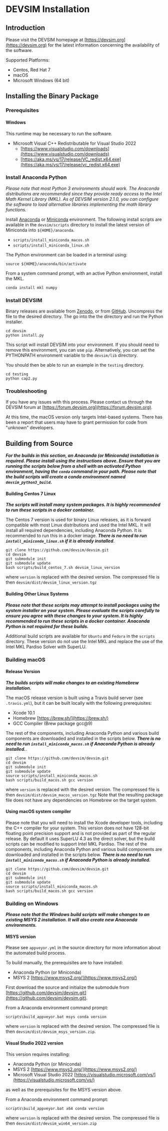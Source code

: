 # DEVSIM Installation

## Introduction

Please visit the DEVSIM homepage at [https://devsim.org](https://devsim.org) for the latest information concerning the availability of the software.

Supported Platforms:

* Centos, Red Hat 7
* macOS
* Microsoft Windows (64 bit)

## Installing the Binary Package

### Prerequisites

#### Windows

This runtime may be necessary to run the software.

*  Microsoft Visual C++ Redistributable for Visual Studio 2022
   - [https://www.visualstudio.com/downloads](https://www.visualstudio.com/downloads)
   - [https://aka.ms/vs/17/release/VC_redist.x64.exe](https://aka.ms/vs/17/release/vc_redist.x64.exe)


### Install Anaconda Python

*Please note that most Python 3 environments should work.  The Anaconda distributions are recommended since they provide ready access to the Intel Math Kernel Library (MKL).  As of DEVSIM version 2.1.0, you can configure the software to load alternative libraries implementing the math library functions.*

Install [Anaconda](https://www.anaconda.com/products/individual) or [Miniconda](https://docs.conda.io/en/latest/miniconda.html) environment.  The following install scripts are available in the ``devsim/scripts`` directory to install the latest version of Miniconda into ``${HOME}/anaconda``. 

* ``scripts/install_miniconda_macos.sh``
* ``scripts/install_miniconda_linux.sh``

The Python environment can be loaded in a terminal using:

```
source ${HOME}/anaconda/bin/activate
```

From a system command prompt, with an active Python environment, install the MKL.

    conda install mkl numpy

### Install DEVSIM

Binary releases are available from [Zenodo](https://doi.org/10.5281/zenodo.1186952), or from [GitHub](https://github.com/devsim/devsim/releases).  Uncompress the file to the desired directory.  The go into the the directory and run the Python installer.

    cd devsim
    python install.py

This script will install DEVSIM into your environment.  If you should need to remove this environment, you can use ``pip``.  Alternatively, you can set the PYTHONPATH environment variable to the ``devsim/lib`` directory.

You should then be able to run an example in the ``testing`` directory.

    cd testing
    python cap2.py

### Troubleshooting

If you have any issues with this process.  Please contact us through the DEVSIM forum at [https://forum.devsim.org](https://forum.devsim.org).

At this time, the macOS version only targets Intel-based systems.  There has been a report that users may have to grant permission for code from "unknown" developers.

## Building from Source

***For the builds in this section, an Anaconda (or Miniconda) installation is required.  Please install using the instructions above.  Ensure that you are running the scripts below from a shell with an activated Python environment, having the ``conda`` command in your path.  Please note that the build scripts will create a conda environment named ``devsim_python3_build``.***

#### Building Centos 7 Linux

***The scripts will install many system packages.  It is highly recommended to run these scripts in a docker container.***

The Centos 7 version is used for binary Linux releases, as it is forward compatible with most Linux distributions and used the Intel MKL.  It will install all required dependencies, including Anaconda Python.  It is recommended to run this in a docker image.  ***There is no need to run ``install_miniconda_linux.sh`` if it is already installed***.

```
git clone https://github.com/devsim/devsim.git
cd devsim
git submodule init
git submodule update
bash scripts/build_centos_7.sh devsim_linux_version
```

where ``version`` is replaced with the desired version.  The compressed file is then ``devsim/dist/devsim_linux_version.tgz``

#### Building Other Linux Systems

***Please note that these scripts may attempt to install packages using the system installer on your system.  Please evaluate the scripts carefully to ensure you agree with these changes to your system.  It is highly recommended to run these scripts in a docker container.  Anaconda Python is not required for these builds.***

Additional build scripts are available for ``Ubuntu`` and ``Fedora`` in the ``scripts`` directory.  These version do not use the Intel MKL and replace the use of the Intel MKL Pardiso Solver with SuperLU.

### Building macOS

#### Release Version

***The builds scripts will make changes to an existing Homebrew installation.***

The macOS release version is built using a Travis build server (see ``.travis.yml``), but it can be built locally with the following prerequisites:

* Xcode 10.1
* Homebrew [https://brew.sh/](https://brew.sh/)
* GCC Compiler (Brew package gcc@9)

The rest of the components, including Anaconda Python and various build components are downloaded and installed in the scripts below.  ***There is no need to run ``install_miniconda_macos.sh`` if Anaconda Python is already installed.***.

```
git clone https://github.com/devsim/devsim.git
cd devsim
git submodule init
git submodule update
source scripts/install_miniconda_macos.sh
bash scripts/build_macos.sh gcc version
```

where ``version`` is replaced with the desired version.  The compressed file is then ``devsim/dist/devsim_macos_version.tgz``
Note that the resulting package file does not have any dependencies on Homebrew on the target system.

#### Using macOS system compiler

Please note that you will need to install the Xcode developer tools, including the C++ compiler for your system.  This version does not have 128-bit floating point precision support and is not provided as part of the regular release.  By default it uses SuperLU 4.3 as the direct solver, but the build scripts can be modified to support Intel MKL Pardiso.  The rest of the components, including Anaconda Python and various build components are downloaded and installed in the scripts below.  ***There is no need to run ``install_miniconda_macos.sh`` if Anaconda Python is already installed.***

```
git clone https://github.com/devsim/devsim.git
cd devsim
git submodule init
git submodule update
source scripts/install_miniconda_macos.sh
bash scripts/build_macos.sh gcc version
```

### Building on Windows

***Please note that the Windows build scripts will make changes to an existing MSYS 2 installation.  It will also create new Anaconda environments.***

#### MSYS version

Please see ``appveyor.yml`` in the source directory for more information about the automated build process.

To build manually, the prerequisites are to have installed:

* Anaconda Python (or Miniconda)
* MSYS 2 [https://www.msys2.org/](https://www.msys2.org/)

First download the source and initialize the submodule from [https://github.com/devsim/devsim.git](https://github.com/devsim/devsim.git).

From a Anaconda environment command prompt:

    scripts\build_appveyor.bat msys conda version

where ``version`` is replaced with the desired version.  The compressed file is then ``devsim/dist/devsim_msys_version.zip``.


#### Visual Studio 2022 version

This version requires installing:

* Anaconda Python (or Miniconda)
* MSYS 2 [https://www.msys2.org/](https://www.msys2.org/)
* Microsoft Visual Studio 2022 [https://visualstudio.microsoft.com/vs/](https://visualstudio.microsoft.com/vs/)

as well as the prerequisites for the MSYS version above.

From a Anaconda environment command prompt:

    scripts\build_appveyor.bat x64 conda version

where ``version`` is replaced with the desired version.  The compressed file is then ``devsim/dist/devsim_win64_version.zip``


